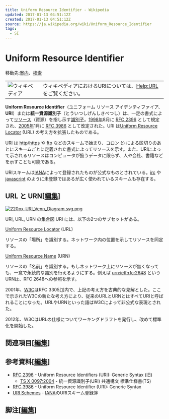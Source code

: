 ```yaml
---
title: Uniform Resource Identifier - Wikipedia
updated: 2017-01-13 04:51:12Z
created: 2017-01-13 04:51:12Z
source: https://ja.wikipedia.org/wiki/Uniform_Resource_Identifier
tags:
  - SI
---
```


# Uniform Resource Identifier

移動先:[案内](https://ja.wikipedia.org/wiki/Uniform_Resource_Identifier#mw-head)、[検索](https://ja.wikipedia.org/wiki/Uniform_Resource_Identifier#p-search)

|     |     |
| --- | --- |
| ![ウィキペディア](../_resources/20px-Wikipedia's_W.svg.png) | ウィキペディアにおけるURIについては、[Help:URL](https://ja.wikipedia.org/wiki/Help:URL)をご覧ください。 |

**Uniform Resource Identifier**（ユニフォーム リソース アイデンティファイア、**URI**）または**統一資源識別子**（とういつしげんしきべつし）は、一定の書式によって[リソース](https://ja.wikipedia.org/wiki/%E3%83%AA%E3%82%BD%E3%83%BC%E3%82%B9_(WWW))（資源）を指し示す[識別子](https://ja.wikipedia.org/wiki/%E8%AD%98%E5%88%A5%E5%AD%90)。[1998年](https://ja.wikipedia.org/wiki/1998%E5%B9%B4)8月に [RFC 2396](https://tools.ietf.org/html/rfc2396) として規定され、[2005年](https://ja.wikipedia.org/wiki/2005%E5%B9%B4)1月に [RFC 3986](https://tools.ietf.org/html/rfc3986) として改定された。URI は[Uniform Resource Locator](https://ja.wikipedia.org/wiki/Uniform_Resource_Locator) (URL) の考え方を拡張したものである。

URI は [http](https://ja.wikipedia.org/wiki/Hypertext_Transfer_Protocol)/[https](https://ja.wikipedia.org/wiki/HTTPS) や [ftp](https://ja.wikipedia.org/wiki/File_Transfer_Protocol) などのスキームで始まり、コロン (:) による区切りのあとにスキームごとに定義された書式によってリソースを示す。また、URIによって示されるリソースはコンピュータが扱うデータに限らず、人や会社、書籍などを示すことも可能である。

URIスキームは[IANA](https://ja.wikipedia.org/wiki/Internet_Assigned_Numbers_Authority)によって登録されたものが公式なものとされている。[irc](https://ja.wikipedia.org/wiki/%E3%82%A4%E3%83%B3%E3%82%BF%E3%83%BC%E3%83%8D%E3%83%83%E3%83%88%E3%83%BB%E3%83%AA%E3%83%AC%E3%83%BC%E3%83%BB%E3%83%81%E3%83%A3%E3%83%83%E3%83%88) や [javascript](https://ja.wikipedia.org/wiki/JavaScript) のように未登録ではあるが広く使われているスキームも存在する。

## URL と URN[[編集](https://ja.wikipedia.org/w/index.php?title=Uniform_Resource_Identifier&action=edit&section=1)]

[![220px-URI_Venn_Diagram.svg.png](../_resources/220px-URI_Venn_Diagram.svg.png)](https://ja.wikipedia.org/wiki/%E3%83%95%E3%82%A1%E3%82%A4%E3%83%AB:URI_Venn_Diagram.svg)

URI, URL, URN の集合図
URI には、以下の2つのサブセットがある。

[Uniform Resource Locator](https://ja.wikipedia.org/wiki/Uniform_Resource_Locator) (URL)

リソースの「場所」を識別する。ネットワーク内の位置を示してリソースを同定する。

[Uniform Resource Name](https://ja.wikipedia.org/wiki/Uniform_Resource_Name) (URN)

リソースの「名前」を識別する。もしネットワーク上にリソースが無くなっても、一意で永続的な識別を行えるようにする。例えば [urn:ietf:rfc:2648](https://ja.wikipedia.org/wiki/Uniform_Resource_Identifierurn:ietf:rfc:2648) というURNは、RFC 2648への参照を示す。

2001年、[W3C](https://ja.wikipedia.org/wiki/World_Wide_Web_Consortium)はRFC 3305[[1]](https://ja.wikipedia.org/wiki/Uniform_Resource_Identifier#cite_note-1)内で、上記の考え方を古典的な見解とした。ここで示されたW3Cの新たな考え方により、従来のURLとURNとはすべてURIと呼ばれることになった。URLやURNといった語はW3Cによって非公式な表現とされた。

2012年、W3CはURLの仕様についてワーキングドラフトを発行し、改めて標準化を開始した。

## 関連項目[[編集](https://ja.wikipedia.org/w/index.php?title=Uniform_Resource_Identifier&action=edit&section=2)]

## 参考資料[[編集](https://ja.wikipedia.org/w/index.php?title=Uniform_Resource_Identifier&action=edit&section=3)]

- [RFC 2396](https://tools.ietf.org/html/rfc2396) - Uniform Resource Identifiers (URI): Generic Syntax (旧)
    - [TS X 0097:2004](http://www.y-adagio.com/public/standards/tr_uri_2396/rfc2396-toc.htm) - 統一資源識別子(URI) 共通構文 標準仕様書(TS)
- [RFC 3986](https://tools.ietf.org/html/rfc3986) - Uniform Resource Identifier (URI): Generic Syntax
- [URI Schemes](http://www.iana.org/assignments/uri-schemes.html) - [IANA](https://ja.wikipedia.org/wiki/Internet_Assigned_Numbers_Authority)のURIスキーム登録簿

## 脚注[[編集](https://ja.wikipedia.org/w/index.php?title=Uniform_Resource_Identifier&action=edit&section=4)]